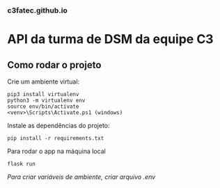 ### c3fatec.github.io
# API da turma de DSM da equipe C3

## Como rodar o projeto
Crie um ambiente virtual:
```
pip3 install virtualenv
python3 -m virtualenv env
source env/bin/activate
<venv>\Scripts\Activate.ps1 (windows)
```

Instale as dependências do projeto:

`pip install -r requirements.txt`

Para rodar o app na máquina local 

`flask run`

*Para criar variáveis de ambiente, criar arquivo .env*
